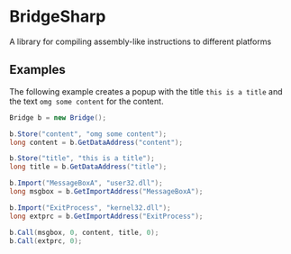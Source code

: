 # BridgeSharp
 A library for compiling assembly-like instructions to different platforms

## Examples
The following example creates a popup with the title `this is a title` and  
the text `omg some content` for the content.
```csharp
Bridge b = new Bridge();

b.Store("content", "omg some content");
long content = b.GetDataAddress("content");

b.Store("title", "this is a title");
long title = b.GetDataAddress("title");

b.Import("MessageBoxA", "user32.dll");
long msgbox = b.GetImportAddress("MessageBoxA");

b.Import("ExitProcess", "kernel32.dll");
long extprc = b.GetImportAddress("ExitProcess");

b.Call(msgbox, 0, content, title, 0);
b.Call(extprc, 0);
```